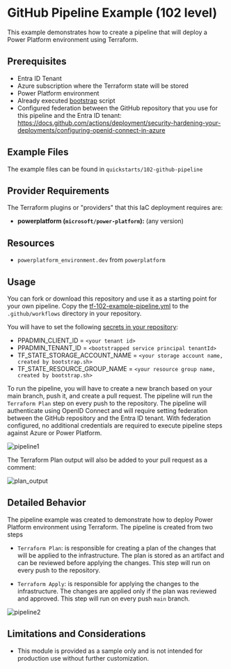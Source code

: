 <!-- This document is auto-generated. Do not edit directly. Make changes to README.md.tmpl instead. -->
# GitHub Pipeline Example (102 level)

This example demonstrates how to create a pipeline that will deploy a Power Platform environment using Terraform.

## Prerequisites

- Entra ID Tenant
- Azure subscription where the Terraform state will be stored
- Power Platform environment
- Already executed [bootstrap](../../bootstrap/README.md) script
- Configured federation between the GitHub repository that you use for this pipeline and the Entra ID tenant: <https://docs.github.com/actions/deployment/security-hardening-your-deployments/configuring-openid-connect-in-azure>

## Example Files

The example files can be found in `quickstarts/102-github-pipeline`

## Provider Requirements

The Terraform plugins or "providers" that this IaC deployment requires are:

- **powerplatform (`microsoft/power-platform`):** (any version)

## Resources

- `powerplatform_environment.dev` from `powerplatform`

## Usage

You can fork or download this repository and use it as a starting point for your own pipeline. Copy the [tf-102-example-pipeline.yml](./tf-102-example-pipeline.yml) to the `.github/workflows` directory in your repository.

You will have to set the following [secrets in your repository](https://docs.github.com/en/actions/writing-workflows/choosing-what-your-workflow-does/store-information-in-variables#creating-configuration-variables-for-a-repository):

- PPADMIN_CLIENT_ID = `<your tenant id>`
- PPADMIN_TENANT_ID = `<bootstrapped service principal tenantId>`
- TF_STATE_STORAGE_ACCOUNT_NAME = `<your storage account name, created by bootstrap.sh>`
- TF_STATE_RESOURCE_GROUP_NAME  = `<your resource group name, created by bootstrap.sh>`

To run the pipeline, you will have to create a new branch based on your main branch, push it, and create a pull request. The pipeline will run the `Terraform Plan` step on every push to the repository.
The pipeline will authenticate using OpenID Connect and will require setting federation between the GitHub repository and the Entra ID tenant. With federation configured, no additional credentials are required to execute pipeline steps against Azure or Power Platform.

![pipeline1](images/pipeline.jpg)

The Terraform Plan output will also be added to your pull request as a comment:

![plan_output](images/plan_output.png)

## Detailed Behavior

The pipeline example was created to demonstrate how to deploy Power Platform environment using Terraform. The pipeline is created from two steps

- `Terraform Plan`: is responsible for creating a plan of the changes that will be applied to the infrastructure. The plan is stored as an artifact and can be reviewed before applying the changes. This step will run on every push to the repository.

- `Terraform Apply`: is responsible for applying the changes to the infrastructure. The changes are applied only if the plan was reviewed and approved. This step will run on every push `main` branch.

![pipeline2](images/pipeline2.png)

## Limitations and Considerations

- This module is provided as a sample only and is not intended for production use without further customization.
